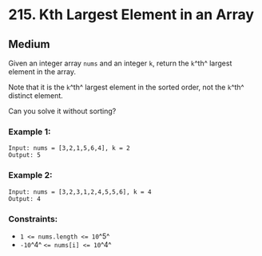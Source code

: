 # 215. Kth Largest Element in an Array


## Medium

Given an integer array `nums` and an integer `k`, return the `k`^th^ largest element in the array.

Note that it is the `k`^th^ largest element in the sorted order, not the `k`^th^ distinct element.

Can you solve it without sorting?

### Example 1:
```console
Input: nums = [3,2,1,5,6,4], k = 2
Output: 5
```

### Example 2:
```console
Input: nums = [3,2,3,1,2,4,5,5,6], k = 4
Output: 4
```

### Constraints:

- `1 <= nums.length <= 10`^5^
- `-10`^4^ `<= nums[i] <= 10`^4^